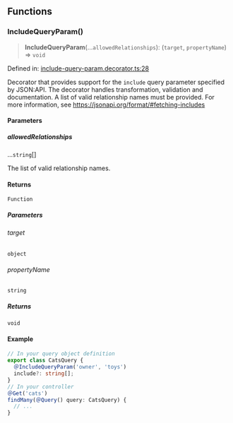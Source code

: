 ## Functions

### IncludeQueryParam()

> **IncludeQueryParam**(...`allowedRelationships`): (`target`, `propertyName`) => `void`

Defined in: [include-query-param.decorator.ts:28](https://github.com/spuxx1701/jslibs/blob/9e75110cf9e60ac27454c04289fa45add1887a86/packages/nest-utils/src/http/query-params/include/include-query-param.decorator.ts#L28)

Decorator that provides support for the `include` query parameter specified by JSON:API.
The decorator handles transformation, validation and documentation. A list of valid
relationship names must be provided.
For more information, see https://jsonapi.org/format/#fetching-includes

#### Parameters

##### allowedRelationships

...`string`[]

The list of valid relationship names.

#### Returns

`Function`

##### Parameters

###### target

`object`

###### propertyName

`string`

##### Returns

`void`

#### Example

```ts
// In your query object definition
export class CatsQuery {
  ＠IncludeQueryParam('owner', 'toys')
  include?: string[];
}
// In your controller
＠Get('cats')
findMany(＠Query() query: CatsQuery) {
  // ...
}
```
